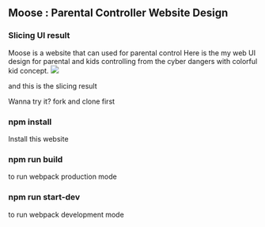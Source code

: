 ## Moose : Parental Controller Website Design
### Slicing UI result

Moose is a website that can used for parental control
Here is the my web UI design for parental and kids controlling from the cyber dangers with colorful kid concept.
<img src="https://cdn.dribbble.com/users/6347927/screenshots/16688607/media/31baaa71fb8b96a8fafeaabd3d356fb4.png?compress=1&resize=1200x900">

and this is the slicing result

Wanna try it? fork and clone first

### npm install
Install this website

### npm run build
to run webpack production mode

### npm run start-dev
to run webpack development mode
